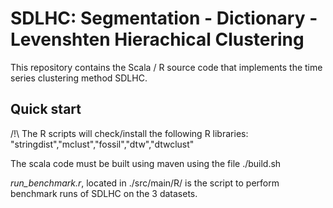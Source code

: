 # SDLHC: Segmentation - Dictionary - Levenshten Hierachical Clustering

This repository contains the Scala / R source code that implements the time series clustering method SDLHC.


## Quick start

/!\ The R scripts will check/install the following R libraries: "stringdist","mclust","fossil","dtw","dtwclust"

The scala code must be built using maven using the file ./build.sh

*run_benchmark.r*, located in ./src/main/R/ is the script to perform benchmark runs of SDLHC on the 3 datasets.

